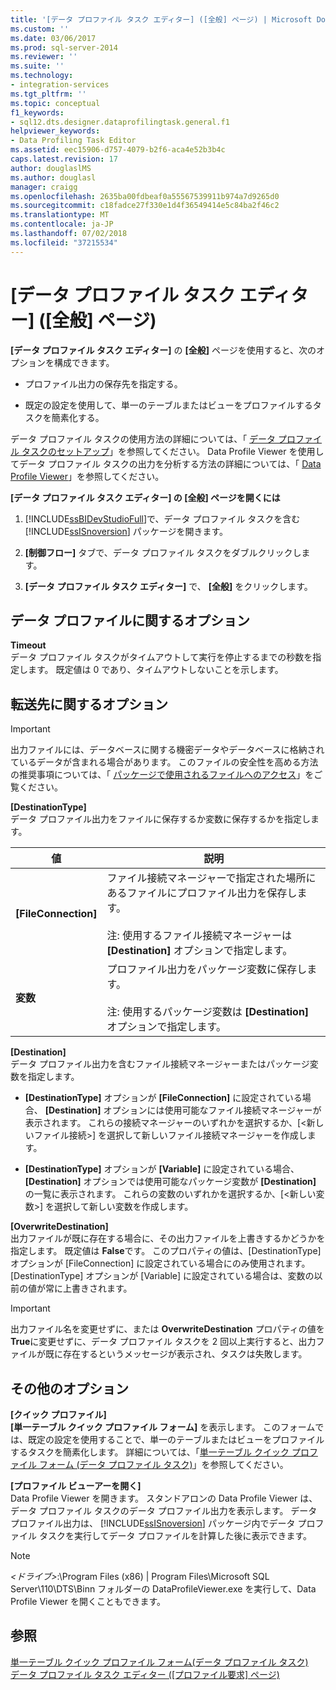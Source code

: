 ```yaml
---
title: '[データ プロファイル タスク エディター] ([全般] ページ) | Microsoft Docs'
ms.custom: ''
ms.date: 03/06/2017
ms.prod: sql-server-2014
ms.reviewer: ''
ms.suite: ''
ms.technology:
- integration-services
ms.tgt_pltfrm: ''
ms.topic: conceptual
f1_keywords:
- sql12.dts.designer.dataprofilingtask.general.f1
helpviewer_keywords:
- Data Profiling Task Editor
ms.assetid: eec15906-d757-4079-b2f6-aca4e52b3b4c
caps.latest.revision: 17
author: douglaslMS
ms.author: douglasl
manager: craigg
ms.openlocfilehash: 2635ba00fdbeaf0a55567539911b974a7d9265d0
ms.sourcegitcommit: c18fadce27f330e1d4f36549414e5c84ba2f46c2
ms.translationtype: MT
ms.contentlocale: ja-JP
ms.lasthandoff: 07/02/2018
ms.locfileid: "37215534"
---
```

# <a name="data-profiling-task-editor-general-page"></a>[データ プロファイル タスク エディター] ([全般] ページ)
  **[データ プロファイル タスク エディター]** の **[全般]** ページを使用すると、次のオプションを構成できます。  
  
-   プロファイル出力の保存先を指定する。  
  
-   既定の設定を使用して、単一のテーブルまたはビューをプロファイルするタスクを簡素化する。  
  
 データ プロファイル タスクの使用方法の詳細については、「 [データ プロファイル タスクのセットアップ](data-profiling-task.md)」を参照してください。 Data Profile Viewer を使用してデータ プロファイル タスクの出力を分析する方法の詳細については、「 [Data Profile Viewer](data-profile-viewer.md)」を参照してください。  
  
 **[データ プロファイル タスク エディター] の [全般] ページを開くには**  
  
1.  [!INCLUDE[ssBIDevStudioFull](../../includes/ssbidevstudiofull-md.md)]で、データ プロファイル タスクを含む [!INCLUDE[ssISnoversion](../../includes/ssisnoversion-md.md)] パッケージを開きます。  
  
2.  **[制御フロー]** タブで、データ プロファイル タスクをダブルクリックします。  
  
3.  **[データ プロファイル タスク エディター]** で、 **[全般]** をクリックします。  
  
## <a name="data-profiling-options"></a>データ プロファイルに関するオプション  
 **Timeout**  
 データ プロファイル タスクがタイムアウトして実行を停止するまでの秒数を指定します。 既定値は 0 であり、タイムアウトしないことを示します。  
  
## <a name="destination-options"></a>転送先に関するオプション  
  
> [!IMPORTANT]  
>  出力ファイルには、データベースに関する機密データやデータベースに格納されているデータが含まれる場合があります。 このファイルの安全性を高める方法の推奨事項については、「 [パッケージで使用されるファイルへのアクセス](../access-to-files-used-by-packages.md)」をご覧ください。  
  
 **[DestinationType]**  
 データ プロファイル出力をファイルに保存するか変数に保存するかを指定します。  
  
|値|説明|  
|-----------|-----------------|  
|**[FileConnection]**|ファイル接続マネージャーで指定された場所にあるファイルにプロファイル出力を保存します。<br /><br /> 注: 使用するファイル接続マネージャーは **[Destination]** オプションで指定します。|  
|**変数**|プロファイル出力をパッケージ変数に保存します。<br /><br /> 注: 使用するパッケージ変数は **[Destination]** オプションで指定します。|  
  
 **[Destination]**  
 データ プロファイル出力を含むファイル接続マネージャーまたはパッケージ変数を指定します。  
  
-   **[DestinationType]** オプションが **[FileConnection]** に設定されている場合、 **[Destination]** オプションには使用可能なファイル接続マネージャーが表示されます。 これらの接続マネージャーのいずれかを選択するか、[\<新しいファイル接続>] を選択して新しいファイル接続マネージャーを作成します。  
  
-   **[DestinationType]** オプションが **[Variable]** に設定されている場合、 **[Destination]** オプションでは使用可能なパッケージ変数が **[Destination]** の一覧に表示されます。 これらの変数のいずれかを選択するか、[\<新しい変数>] を選択して新しい変数を作成します。  
  
 **[OverwriteDestination]**  
 出力ファイルが既に存在する場合に、その出力ファイルを上書きするかどうかを指定します。 既定値は **False**です。 このプロパティの値は、[DestinationType] オプションが [FileConnection] に設定されている場合にのみ使用されます。 [DestinationType] オプションが [Variable] に設定されている場合は、変数の以前の値が常に上書きされます。  
  
> [!IMPORTANT]  
>  出力ファイル名を変更せずに、または **OverwriteDestination** プロパティの値を **True**に変更せずに、データ プロファイル タスクを 2 回以上実行すると、出力ファイルが既に存在するというメッセージが表示され、タスクは失敗します。  
  
## <a name="other-options"></a>その他のオプション  
 **[クイック プロファイル]**  
 **[単一テーブル クイック プロファイル フォーム]** を表示します。 このフォームでは、既定の設定を使用することで、単一のテーブルまたはビューをプロファイルするタスクを簡素化します。 詳細については、「[単一テーブル クイック プロファイル フォーム (データ プロファイル タスク)](single-table-quick-profile-form-data-profiling-task.md)」を参照してください。  
  
 **[プロファイル ビューアーを開く]**  
 Data Profile Viewer を開きます。 スタンドアロンの Data Profile Viewer は、データ プロファイル タスクのデータ プロファイル出力を表示します。 データ プロファイル出力は、 [!INCLUDE[ssISnoversion](../../includes/ssisnoversion-md.md)] パッケージ内でデータ プロファイル タスクを実行してデータ プロファイルを計算した後に表示できます。  
  
> [!NOTE]  
>  *\<ドライブ>*:\Program Files (x86) | Program Files\Microsoft SQL Server\110\DTS\Binn フォルダーの DataProfileViewer.exe を実行して、Data Profile Viewer を開くこともできます。  
  
## <a name="see-also"></a>参照  
 [単一テーブル クイック プロファイル フォーム&#40;データ プロファイル タスク&#41;](single-table-quick-profile-form-data-profiling-task.md)   
 [データ プロファイル タスク エディター &#40;[プロファイル要求] ページ&#41;](data-profiling-task-editor-profile-requests-page.md)  
  
  
